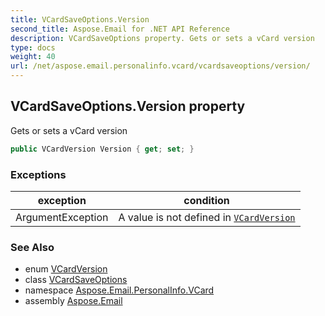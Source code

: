 ```yaml
---
title: VCardSaveOptions.Version
second_title: Aspose.Email for .NET API Reference
description: VCardSaveOptions property. Gets or sets a vCard version
type: docs
weight: 40
url: /net/aspose.email.personalinfo.vcard/vcardsaveoptions/version/
---
```

## VCardSaveOptions.Version property

Gets or sets a vCard version

```csharp
public VCardVersion Version { get; set; }
```

### Exceptions

| exception | condition |
| --- | --- |
| ArgumentException | A value is not defined in [`VCardVersion`](../../vcardversion/) |

### See Also

* enum [VCardVersion](../../vcardversion/)
* class [VCardSaveOptions](../)
* namespace [Aspose.Email.PersonalInfo.VCard](../../vcardsaveoptions/)
* assembly [Aspose.Email](../../../)


